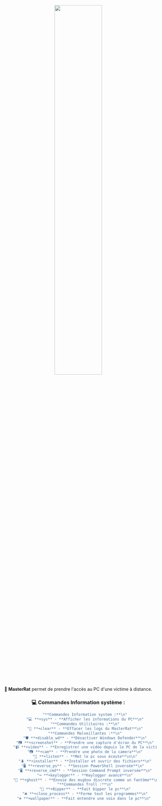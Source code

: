 <div align="center">
  <img src="https://readme-typing-svg.demolab.com/?font=Roboto+Slab&pause=1000&color=0e37eff&center=true&random=true&lines=Master+Rat;%26" width="55%" />
  <br><br>

  🔎 **MasterRat** permet de prendre l'accès au PC d'une victime à distance.

  ### 💻 **Commandes Information système :**
  ```bash
        "**Commandes Information system :**\n"
        "💻 **+sys** - **Afficher les informations du PC**\n"
        "**Commandes Utilitaires :**\n"
        "🧹 **+clear** - **Effacer les logs du MasterRat**\n"
        "**Commandes Malveillantes :**\n"
        "🛡️ **+disable_wd** - **Désactiver Windows Defender**\n"
        "📷 **+screenshot** - **Prendre une capture d'écran du PC**\n"
        "📹 **+video** - **Enregistrer une vidéo depuis le PC de la victime**\n"
        "📷 **+cam** - **Prendre une photo de la camera**\n"
        "👻 **+listen** - **Met le pc sous écoute**\n\n"
        "🪲 **+installer** - **Installer et ouvrir des fichiers**\n"
        "🖥️ **+reverse_ps** - **Session PowerShell inversée**\n"  
        "🖥️ **+reverse_cmd** - **Session Command Prompt inversée**\n"
        "⌨️ **+keylogger** - **Keylogger avancé**\n"
        "👻 **+ghost** - **Envoie des msgbox discrete comme un fantôme**\n\n"
        "**Commandes Troll :**\n"
        "🚨 **+Bipper** - **Fait bipper le pc**\n"
        "❌ **+close_process** - **Ferme tout les programmes**\n"
        "☘️ **+wallpaper** - **Fait entendre une voix dans le pc**\n" 
```
